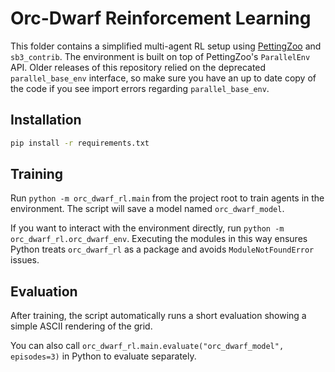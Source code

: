 # Orc-Dwarf Reinforcement Learning

This folder contains a simplified multi-agent RL setup using [PettingZoo](https://pettingzoo.farama.org/) and `sb3_contrib`.
The environment is built on top of PettingZoo's `ParallelEnv` API.  Older
releases of this repository relied on the deprecated `parallel_base_env`
interface, so make sure you have an up to date copy of the code if you see
import errors regarding `parallel_base_env`.

## Installation
```bash
pip install -r requirements.txt
```

## Training
Run `python -m orc_dwarf_rl.main` from the project root to train agents in the environment. The script will save a model named `orc_dwarf_model`.

If you want to interact with the environment directly, run `python -m orc_dwarf_rl.orc_dwarf_env`. Executing the modules in this way ensures Python treats `orc_dwarf_rl` as a package and avoids `ModuleNotFoundError` issues.

## Evaluation
After training, the script automatically runs a short evaluation showing a simple ASCII rendering of the grid.

You can also call `orc_dwarf_rl.main.evaluate("orc_dwarf_model", episodes=3)` in Python to evaluate separately.

